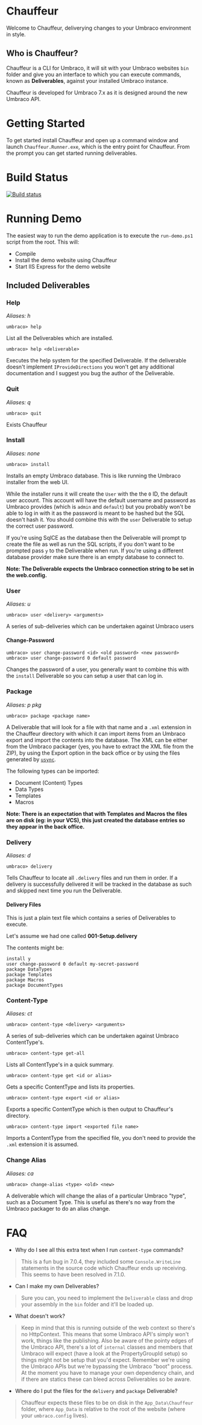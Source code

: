 # Chauffeur

Welcome to Chauffeur, deliverying changes to your Umbraco environment in style.

## Who is Chauffeur?

Chauffeur is a CLI for Umbraco, it will sit with your Umbraco websites `bin` folder and give you an interface to which you can execute commands, known as **Deliverables**, against your installed Umbraco instance.

Chauffeur is developed for Umbraco 7.x as it is designed around the new Umbraco API.

# Getting Started

To get started install Chauffeur and open up a command window and launch `Chauffeur.Runner.exe`, which is the entry point for Chauffeur. From the prompt you can get started running deliverables.

# Build Status

[![Build status](https://ci.appveyor.com/api/projects/status/py65p0vnrjb4m7sx)](https://ci.appveyor.com/project/aaronpowell/chauffeur)

# Running Demo

The easiest way to run the demo application is to execute the `run-demo.ps1` script from the root. This will:

- Compile
- Install the demo website using Chauffeur
- Start IIS Express for the demo website

## Included Deliverables

### Help

_Aliases: h_

    umbraco> help

List all the Deliverables which are installed.

    umbraco> help <deliverable>

Executes the help system for the specified Deliverable. If the deliverable doesn't implement `IProvideDirections` you won't get any additional documentation and I suggest you bug the author of the Deliverable.

### Quit

_Aliases: q_

    umbraco> quit

Exists Chauffeur

### Install

_Aliases: none_

    umbraco> install

Installs an empty Umbraco database. This is like running the Umbraco installer from the web UI.

While the installer runs it will create the `User` with the the `0` ID, the default user account. This account will have the default username and password as Umbraco provides (which is `admin` and `default`) but you probably won't be able to log in with it as the password is meant to be hashed but the SQL doesn't hash it. You should combine this with the `user` Deliverable to setup the correct user password.

If you're using SqlCE as the database then the Deliverable will prompt tp create the file as well as run the SQL scripts, if you don't want to be prompted pass `y` to the Deliverable when run. If you're using a different database provider make sure there is an empty database to connect to.

**Note: The Deliverable expects the Umbraco connection string to be set in the web.config.**

### User

_Aliases: u_

    umbraco> user <delivery> <arguments>

A series of sub-deliveries which can be undertaken against Umbraco users

#### Change-Password

    umbraco> user change-password <id> <old password> <new password>
    umbraco> user change-password 0 default password

Changes the password of a user, you generally want to combine this with the `install` Deliverable so you can setup a user that can log in.

### Package

_Aliases: p pkg_

    umbraco> package <package name>

A Deliverable that will look for a file with that name and a `.xml` extension in the Chauffeur directory with which it can import items from an Umbraco export and import the contents into the database. The XML can be either from the Umbraco packager (yes, you have to extract the XML file from the ZIP), by using the Export option in the back office or by using the files generated by [`usync`](http://our.umbraco.org/projects/developer-tools/usync).

The following types can be imported:

* Document (Content) Types
* Data Types
* Templates
* Macros

**Note: There is an expectation that with Templates and Macros the files are on disk (eg: in your VCS), this just created the database entries so they appear in the back office.**

### Delivery

_Aliases: d_

    umbraco> delivery

Tells Chauffeur to locate all `.delivery` files and run them in order. If a delivery is successfully delivered it will be tracked in the database as such and skipped next time you run the Deliverable.

#### Delivery Files

This is just a plain text file which contains a series of Deliverables to execute.

Let's assume we had one called **001-Setup.delivery**

The contents might be:

    install y
    user change-password 0 default my-secret-password
    package DataTypes
    package Templates
    package Macros
    package DocumentTypes

### Content-Type

_Aliases: ct_

    umbraco> content-type <delivery> <arguments>

A series of sub-deliveries which can be undertaken against Umbraco ContentType's.

    umbraco> content-type get-all

Lists all ContentType's in a quick summary.

    umbraco> content-type get <id or alias>

Gets a specific ContentType and lists its properties.

    umbraco> content-type export <id or alias>

Exports a specific ContentType which is then output to Chauffeur's directory.

    umbraco> content-type import <exported file name>

Imports a ContentType from the specified file, you don't need to provide the `.xml` extension it is assumed.

### Change Alias

_Aliases: ca_

    umbraco> change-alias <type> <old> <new>

A deliverable which will change the alias of a particular Umbraco "type", such as a Document Type. This is useful as there's no way from the Umbraco packager to do an alias change.

# FAQ

* Why do I see all this extra text when I run `content-type` commands?

> This is a fun bug in 7.0.4, they included some `Console.WriteLine` statements in the source code which Chauffeur ends up receiving. This seems to have been resolved in 7.1.0.

* Can I make my own Deliverables?

> Sure you can, you need to implement the `Deliverable` class and drop your assembly in the `bin` folder and it'll be loaded up.

* What doesn't work?

> Keep in mind that this is running outside of the web context so there's no HttpContext. This means that some Umbraco API's simply won't work, things like the publishing. Also be  aware of the pointy edges of the Umbraco API, there's a lot of `internal` classes and members that Umbraco will expect (have a look at the PropertyGroupId setup) so things might not be setup that you'd expect. Remember we're using the Umbraco APIs but we're bypassing the Umbraco "boot" process. At the moment you have to manage your own dependency chain, and if there are statics these can bleed across Deliverables so be aware.

* Where do I put the files for the `delivery` and `package` Deliverable?

> Chauffeur expects these files to be on disk in the `App_Data\Chauffeur` folder, where `App_Data` is relative to the root of the website (where your `umbraco.config` lives).